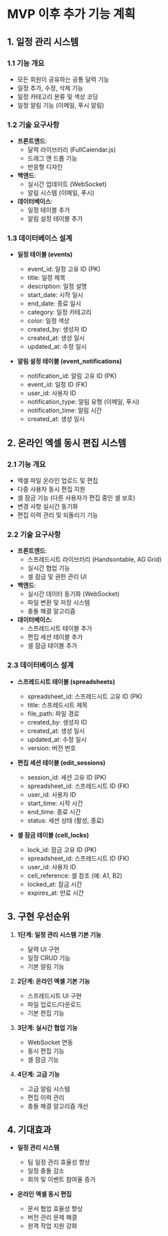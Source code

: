 # MVP 이후 추가 기능 계획

## 1. 일정 관리 시스템
### 1.1 기능 개요
- 모든 회원이 공유하는 공통 달력 기능
- 일정 추가, 수정, 삭제 기능
- 일정 카테고리 분류 및 색상 코딩
- 일정 알림 기능 (이메일, 푸시 알림)

### 1.2 기술 요구사항
- **프론트엔드**: 
  - 달력 라이브러리 (FullCalendar.js)
  - 드래그 앤 드롭 기능
  - 반응형 디자인
- **백엔드**:
  - 실시간 업데이트 (WebSocket)
  - 알림 시스템 (이메일, 푸시)
- **데이터베이스**:
  - 일정 테이블 추가
  - 알림 설정 테이블 추가

### 1.3 데이터베이스 설계
- **일정 테이블 (events)**
  - event_id: 일정 고유 ID (PK)
  - title: 일정 제목
  - description: 일정 설명
  - start_date: 시작 일시
  - end_date: 종료 일시
  - category: 일정 카테고리
  - color: 일정 색상
  - created_by: 생성자 ID
  - created_at: 생성 일시
  - updated_at: 수정 일시

- **알림 설정 테이블 (event_notifications)**
  - notification_id: 알림 고유 ID (PK)
  - event_id: 일정 ID (FK)
  - user_id: 사용자 ID
  - notification_type: 알림 유형 (이메일, 푸시)
  - notification_time: 알림 시간
  - created_at: 생성 일시

## 2. 온라인 엑셀 동시 편집 시스템
### 2.1 기능 개요
- 엑셀 파일 온라인 업로드 및 편집
- 다중 사용자 동시 편집 지원
- 셀 잠금 기능 (다른 사용자가 편집 중인 셀 보호)
- 변경 사항 실시간 동기화
- 편집 이력 관리 및 되돌리기 기능

### 2.2 기술 요구사항
- **프론트엔드**:
  - 스프레드시트 라이브러리 (Handsontable, AG Grid)
  - 실시간 협업 기능
  - 셀 잠금 및 권한 관리 UI
- **백엔드**:
  - 실시간 데이터 동기화 (WebSocket)
  - 파일 변환 및 저장 시스템
  - 충돌 해결 알고리즘
- **데이터베이스**:
  - 스프레드시트 테이블 추가
  - 편집 세션 테이블 추가
  - 셀 잠금 테이블 추가

### 2.3 데이터베이스 설계
- **스프레드시트 테이블 (spreadsheets)**
  - spreadsheet_id: 스프레드시트 고유 ID (PK)
  - title: 스프레드시트 제목
  - file_path: 파일 경로
  - created_by: 생성자 ID
  - created_at: 생성 일시
  - updated_at: 수정 일시
  - version: 버전 번호

- **편집 세션 테이블 (edit_sessions)**
  - session_id: 세션 고유 ID (PK)
  - spreadsheet_id: 스프레드시트 ID (FK)
  - user_id: 사용자 ID
  - start_time: 시작 시간
  - end_time: 종료 시간
  - status: 세션 상태 (활성, 종료)

- **셀 잠금 테이블 (cell_locks)**
  - lock_id: 잠금 고유 ID (PK)
  - spreadsheet_id: 스프레드시트 ID (FK)
  - user_id: 사용자 ID
  - cell_reference: 셀 참조 (예: A1, B2)
  - locked_at: 잠금 시간
  - expires_at: 만료 시간

## 3. 구현 우선순위
1. **1단계: 일정 관리 시스템 기본 기능**
   - 달력 UI 구현
   - 일정 CRUD 기능
   - 기본 알림 기능

2. **2단계: 온라인 엑셀 기본 기능**
   - 스프레드시트 UI 구현
   - 파일 업로드/다운로드
   - 기본 편집 기능

3. **3단계: 실시간 협업 기능**
   - WebSocket 연동
   - 동시 편집 기능
   - 셀 잠금 기능

4. **4단계: 고급 기능**
   - 고급 알림 시스템
   - 편집 이력 관리
   - 충돌 해결 알고리즘 개선

## 4. 기대효과
- **일정 관리 시스템**
  - 팀 일정 관리 효율성 향상
  - 일정 충돌 감소
  - 회의 및 이벤트 참여율 증가

- **온라인 엑셀 동시 편집**
  - 문서 협업 효율성 향상
  - 버전 관리 문제 해결
  - 원격 작업 지원 강화 